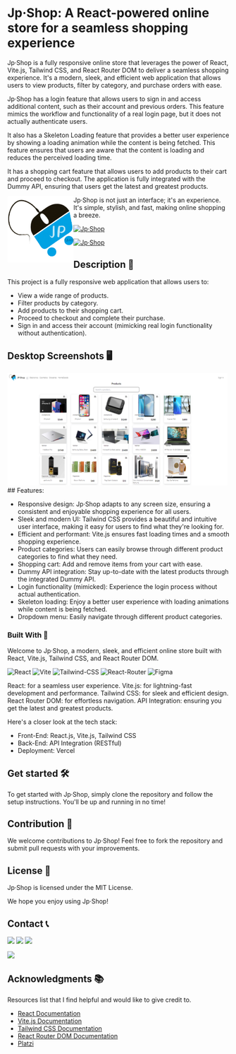 # Jp·Shop: A React-powered online store for a seamless shopping experience

<!-- ![Jp·Shop](./public/assets/icons/favicon-32x32.png) -->

Jp·Shop is a fully responsive online store that leverages the power of React, Vite.js, Tailwind CSS, and React Router DOM to deliver a seamless shopping experience. It's a modern, sleek, and efficient web application that allows users to view products, filter by category, and purchase orders with ease.

Jp·Shop has a login feature that allows users to sign in and access additional content, such as their account and previous orders. This feature mimics the workflow and functionality of a real login page, but it does not actually authenticate users.

It also has a Skeleton Loading feature that provides a better user experience by showing a loading animation while the content is being fetched. This feature ensures that users are aware that the content is loading and reduces the perceived loading time.

It has a shopping cart feature that allows users to add products to their cart and proceed to checkout. The application is fully integrated with the Dummy API, ensuring that users get the latest and greatest products.

<img align='left' src="./public/assets/images/jplogo.svg" width="150">

Jp·Shop is not just an interface; it's an experience. ️It's simple, stylish, and fast, making online shopping a breeze.

[![Jp·Shop](https://img.shields.io/badge/View%20Demo-000?style=for-the-badge&logo=Google-Chrome&logoColor=white)](https://jpshop.jpdiaz.dev/)

[![Jp·Shop](https://img.shields.io/badge/View%20Code-000?style=for-the-badge&logo=GitHub&logoColor=white)](https://github.com/JuanPabloDiaz/jpShop)

## Description 📝

This project is a fully responsive web application that allows users to:

- View a wide range of products.
- Filter products by category.
- Add products to their shopping cart.
- Proceed to checkout and complete their purchase.
- Sign in and access their account (mimicking real login functionality without authentication).

## Desktop Screenshots 🖥️

<a href="https://jpshop.jpdiaz.dev/">
<img src="./public/assets/images/desktop.png" width="500">
</a>
## Features:

- Responsive design: Jp·Shop adapts to any screen size, ensuring a consistent and enjoyable shopping experience for all users.
- Sleek and modern UI: Tailwind CSS provides a beautiful and intuitive user interface, making it easy for users to find what they're looking for.
- Efficient and performant: Vite.js ensures fast loading times and a smooth shopping experience.
- Product categories: Users can easily browse through different product categories to find what they need.
- Shopping cart: Add and remove items from your cart with ease.
- Dummy API integration: Stay up-to-date with the latest products through the integrated Dummy API.
- Login functionality (mimicked): Experience the login process without actual authentication.
- Skeleton loading: Enjoy a better user experience with loading animations while content is being fetched.
- Dropdown menu: Easily navigate through different product categories.

### Built With 🔑

Welcome to Jp·Shop, a modern, sleek, and efficient online store built with React, Vite.js, Tailwind CSS, and React Router DOM.

![React](https://img.shields.io/badge/React-61DAFB.svg?style=for-the-badge&logo=React&logoColor=black)
![Vite](https://img.shields.io/badge/Vite-646CFF.svg?style=for-the-badge&logo=Vite&logoColor=white)
![Tailwind-CSS](https://img.shields.io/badge/Tailwind%20CSS-06B6D4.svg?style=for-the-badge&logo=Tailwind-CSS&logoColor=white)
![React-Router](https://img.shields.io/badge/React%20Router-CA4245.svg?style=for-the-badge&logo=React-Router&logoColor=white)
![Figma](https://img.shields.io/badge/Figma-F24E1E.svg?style=for-the-badge&logo=Figma&logoColor=white)

React: for a seamless user experience. Vite.js: for lightning-fast development and performance. Tailwind CSS: for sleek and efficient design. React Router DOM: for effortless navigation. API Integration: ensuring you get the latest and greatest products.

Here's a closer look at the tech stack:

- Front-End: React.js, Vite.js, Tailwind CSS
- Back-End: API Integration (RESTful)
- Deployment: Vercel

## Get started 🛠️

To get started with Jp·Shop, simply clone the repository and follow the setup instructions. You'll be up and running in no time!

## Contribution 🤝

We welcome contributions to Jp·Shop! Feel free to fork the repository and submit pull requests with your improvements.

## License 📜

Jp·Shop is licensed under the MIT License.

We hope you enjoy using Jp·Shop!

## Contact 📞

[![](https://img.shields.io/badge/@1diazdev-fff?style=for-the-badge&logo=linkedin&logoColor=0A66C2)](https://www.linkedin.com/in/1diazdev/)
[![](https://img.shields.io/badge/@1diazdev-fff?style=for-the-badge&logo=Twitter&logoColor=1DA1F2)](https://www.twitter.com/1diazdev)
[![](https://img.shields.io/badge/Gmail-fff?style=for-the-badge&logo=gmail&logoColor=EA4335)](mailto:juan.diaz93@hotmail.com)

[![](https://img.shields.io/badge/Platzi_Profile-121f3d?style=for-the-badge&logo=Platzi&logoColor=98CA3F)](https://platzi.com/p/DiazJuan/)

<!-- ACKNOWLEDGMENTS -->

## Acknowledgments 📚

Resources list that I find helpful and would like to give credit to.

- [React Documentation](https://reactjs.org/docs/getting-started.html)
- [Vite.js Documentation](https://vitejs.dev/guide/)
- [Tailwind CSS Documentation](https://tailwindcss.com/docs)
- [React Router DOM Documentation](https://reactrouter.com/web/guides/quick-start)
- [Platzi](https://platzi.com/)
